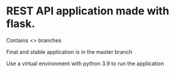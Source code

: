 # REST API application made with flask.
Contains <> branches

Final and stable application is in the master branch

Use a virtual environment with python 3.9 to run the application